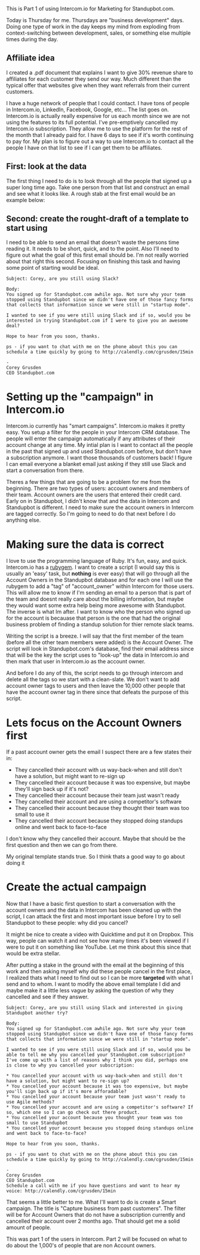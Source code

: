 This is Part 1 of using Intercom.io for Marketing for Standupbot.com.

Today is Thursday for me. Thursdays are "business development" days. Doing one type of work in the day keeps my mind from exploding from context-switching between development, sales, or something else multiple times during the day. 

## Affiliate idea
I created a .pdf document that explains I want to give 30% revenue share to affiliates for each customer they send our way.  Much different than the typical offer that websites give when they want referrals from their current customers. 

I have a huge network of people that I could contact. I have tons of people in Intercom.io, LinkedIn, Facebook, Google, etc... The list goes on. Intercom.io is actually really expensive for us each month since we are not using the features to its full potential. I've pre-emptively cancelled my Intercom.io subscription. They allow me to use the platform for the rest of the month that I already paid for. I have 6 days to see if it's worth continuing to pay for. My plan is to figure out a way to use Intercom.io to contact all the people I have on that list to see if I can get them to be affiliates.

## First: look at the data
The first thing I need to do is to look through all the people that signed up a super long time ago. Take one person from that list and construct an email and see what it looks like. A rough stab at the first email would be an example below:

## Second: create the rought-draft of a template to start using

I need to be able to send an email that doesn't waste the persons time reading it. It needs to be short, quick, and to the point. Also I'll need to figure out what the goal of this first email should be. I'm not really worried about that right this second. Focusing on finishing this task and having some point of starting would be ideal. 

```
Subject: Corey, are you still using Slack?

Body: 
You signed up for Standupbot.com awhile ago. Not sure why your team stopped using Standupbot since we didn't have one of those fancy forms that collects that information since we were still in "startup mode". 

I wanted to see if you were still using Slack and if so, would you be interested in trying Standupbot.com if I were to give you an awesome deal?

Hope to hear from you soon, thanks.

ps - if you want to chat with me on the phone about this you can schedule a time quickly by going to http://calendly.com/cgrusden/15min

-
Corey Grusden
CEO Standupbot.com
```

# Setting up the "campaign" in Intercom.io

Intercom.io currently has "smart campaigns". Intercom.io makes it pretty easy. You setup a filter for the people in your Intercom CRM database. The people will enter the campaign automatically if any attributes of their account change at any time. My intial plan is I want to contact all the people in the past that signed up and used Standupbot.com before, but don't have a subscription anymore. I want those thousands of customers back! I figure I can email everyone a blanket email just asking if they still use Slack and start a conversation from there. 

Theres a few things that are going to be a problem for me from the beginning. There are two types of users: account owners and members of their team. Account owners are the users that entered their credit card. Early on in Standupbot, I didn't know that and the data in Intercom and Standupbot is different. I need to make sure the account owners in Intercom are tagged correctly. So I'm going to need to do that next before I do anything else.

# Making sure the data is correct

I love to use the programming language of Ruby. It's fun, easy, and quick. Intercom.io has a [rubygem](https://github.com/intercom/intercom-ruby). I want to create a script (I would say this is usually an 'easy' task, but **nothing** is ever easy) that will go through all the Account Owners in the Standupbot database and for each one I will use the rubygem to add a "tag" of "account_owner" within Intercom for those users. This will allow me to know if I'm sending an email to a person that is part of the team and doesnt really care about the billing information, but maybe they would want some extra help being more awesome with Standupbot. The inverse is what Im after. I want to know who the person who signed up for the account is becauase that person is the one that had the original business problem of finding a standup solution for thier remote slack teams.

Writing the script is a breeze. I will say that the first member of the team (before all the other team members were added) is the Account Owner. The script will look in Standupbot.com's database, find their email address since that will be the key the script uses to "look-up" the data in Intercom.io and then mark that user in Intercom.io as the account owner.

And before I do any of this, the script needs to go through intercom and delete all the tags so we start with a clean-slate. We don't want to add account owner tags to users and then leave the 10,000 other people that have the account owner tag in there since that defeats the purpose of this script. 

# Lets focus on the Account Owners first

If a past account owner gets the email I suspect there are a few states their in: 

* They cancelled their account with us way-back-when and still don't have a solution, but might want to re-sign up
* They cancelled their account because it was too expensive, but maybe they'll sign back up if it's not?
* They cancelled their account because their team just wasn't ready
* They cancelled their account and are using a competitor's software
* They cancelled their account because they thought their team was too small to use it
* They cancelled their account because they stopped doing standups online and went back to face-to-face

I don't know why they cancelled their account. Maybe that should be the first question and then we can go from there.

My original template stands true. So I think thats a good way to go about doing it

# Create the actual campaign

Now that I have a basic first question to start a conversation with the account owners and the data in Intercom has been cleaned up with the script, I can attack the first and most important issue before I try to sell Standupbot to these people: why did you cancel?

It might be nice to create a video with Quicktime and put it on Dropbox. This way, people can watch it and not see how many times it's been viewed if I were to put it on something like YouTube. Let me think about this since that would be extra stellar.

After putting a stake in the ground with the email at the beginning of this work and then asking myself why did these people cancel in the first place, I realized thats what I need to find out so I can be more **targeted** with what I send and to whom.  I want to modify the above email template I did and maybe make it a little less vague by asking the question of why they cancelled and see if they answer.

```
Subject: Corey, are you still using Slack and interested in giving Standupbot another try? 

Body: 
You signed up for Standupbot.com awhile ago. Not sure why your team stopped using Standupbot since we didn't have one of those fancy forms that collects that information since we were still in "startup mode". 

I wanted to see if you were still using Slack and if so, would you be able to tell me why you cancelled your Standupbot.com subscription?  I've come up with a list of reasons why I think you did, perhaps one is close to why you cancelled your subscription:

* You cancelled your account with us way-back-when and still don't have a solution, but might want to re-sign up?
* You cancelled your account because it was too expensive, but maybe you'll sign back up if it's more afforadable?
* You cancelled your account because your team just wasn't ready to use Agile methods?
* You cancelled your account and are using a competitor's software? If so, which one so I can go check out there product.
* You cancelled your account because you thought your team was too small to use Standupbot
* You cancelled your account because you stopped doing standups online and went back to face-to-face?

Hope to hear from you soon, thanks.

ps - if you want to chat with me on the phone about this you can schedule a time quickly by going to http://calendly.com/cgrusden/15min

-
Corey Grusden
CEO Standupbot.com
Schedule a call with me if you have questions and want to hear my voice: http://calendly.com/cgrusden/15min
```

That seems a little better to me. What I'll want to do is create a Smart campaign. The title is "Capture business from past customers". The filter will be for Account Owners that do not have a subscription currently and cancelled their account over 2 months ago. That should get me a solid amount of people. 

This was part 1 of the users in Intercom. Part 2 will be focused on what to do about the 1,000's of people that are non Account owners.

